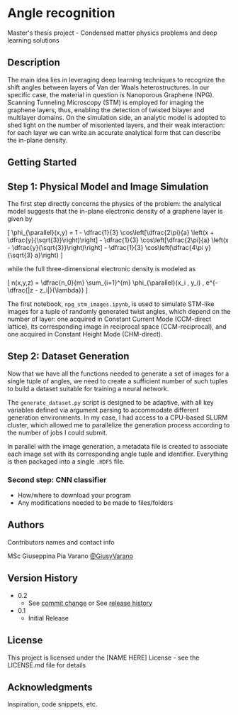 # Angle recognition 

Master's thesis project - Condensed matter physics problems and deep learning solutions 

## Description

The main idea lies in leveraging deep learning techniques to recognize the shift angles between layers of Van der Waals heterostructures. In our specific case, the material in question is Nanoporous Graphene (NPG).
Scanning Tunneling Microscopy (STM) is employed for imaging the graphene
layers, thus, enabling the detection of twisted bilayer and multilayer domains. On the simulation side, an analytic model is adopted to shed light on the number of misoriented layers, and their weak
interaction: for each layer we can write an accurate analytical form that can describe the in-plane density.

## Getting Started

## Step 1: Physical Model and Image Simulation

The first step directly concerns the physics of the problem: the analytical model suggests that the in-plane electronic density of a graphene layer is given by

\[
\phi_{\parallel}(x,y) = 1 - \dfrac{1}{3} \cos\left[\dfrac{2\pi}{a} \left(x + \dfrac{y}{\sqrt{3}}\right)\right] - \dfrac{1}{3} \cos\left[\dfrac{2\pi}{a} \left(x - \dfrac{y}{\sqrt{3}}\right)\right] - \dfrac{1}{3} \cos\left(\dfrac{4\pi y}{\sqrt{3} a}\right)
\]

while the full three-dimensional electronic density is modeled as

\[
n(x,y,z) = \dfrac{n_0}{m} \sum_{i=1}^{m} \phi_{\parallel}(x_i , y_i) \, e^{- \dfrac{|z - z_i|}{\lambda}}
\]

The first notebook, `npg_stm_images.ipynb`, is used to simulate STM-like images for a tuple of randomly generated twist angles, which depend on the number of layer: one acquired in Constant Current Mode (CCM-direct lattice), its corresponding image in reciprocal space (CCM-reciprocal), and one acquired in Constant Height Mode (CHM-direct).

## Step 2: Dataset Generation

Now that we have all the functions needed to generate a set of images for a single tuple of angles, we need to create a sufficient number of such tuples to build a dataset suitable for training a neural network. 

The `generate_dataset.py` script is designed to be adaptive, with all key variables defined via argument parsing to accommodate different generation environments. In my case, I had access to a CPU-based SLURM cluster, which allowed me to parallelize the generation process according to the number of jobs I could submit.

In parallel with the image generation, a metadata file is created to associate each image set with its corresponding angle tuple and identifier. Everything is then packaged into a single `.HDF5` file.
### Second step: CNN classifier

* How/where to download your program
* Any modifications needed to be made to files/folders

<!-- ### Executing program

* How to run the program
* Step-by-step bullets
```
code blocks for commands
```

## Help

Any advise for common problems or issues.
```
command to run if program contains helper info
``` -->

## Authors

Contributors names and contact info

MSc Giuseppina Pia Varano 
[@GiusyVarano](https://www.linkedin.com/in/giusy-varano-0277202aa/)

## Version History

* 0.2
    * See [commit change]() or See [release history]()
* 0.1
    * Initial Release 

## License

This project is licensed under the [NAME HERE] License - see the LICENSE.md file for details

## Acknowledgments

Inspiration, code snippets, etc.
<!-- * [awesome-readme](https://github.com/matiassingers/awesome-readme)
* [PurpleBooth](https://gist.github.com/PurpleBooth/109311bb0361f32d87a2)
* [dbader](https://github.com/dbader/readme-template)
* [zenorocha](https://gist.github.com/zenorocha/4526327)
* [fvcproductions](https://gist.github.com/fvcproductions/1bfc2d4aecb01a834b46) -->

